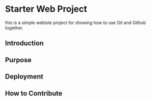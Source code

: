 # Starter Web Project
this is a simple webiste project for 
showing how to use Git and Github together.
## Introduction
## Purpose
## Deployment
## How to Contribute